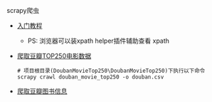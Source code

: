 scrapy爬虫

- [入门教程](https://scrapy-chs.readthedocs.io/zh_CN/latest/intro/tutorial.html)

  - PS: 浏览器可以装xpath helper插件辅助查看 xpath

- [爬取豆瓣TOP250电影数据](/DoubanMovieTop250)
  ```
  # 项目根目录(DoubanMovieTop250\DoubanMovieTop250)下执行以下命令
  scrapy crawl douban_movie_top250 -o douban.csv
  ```  
- [爬取豆瓣图书信息](/DoubanBook)
  
